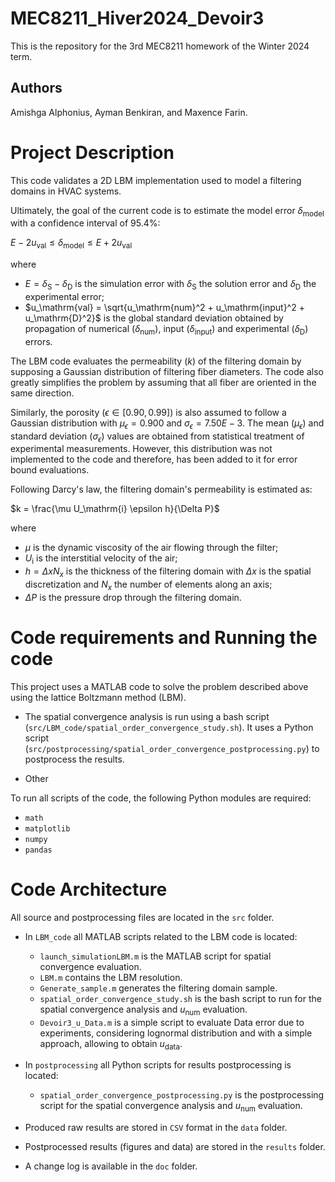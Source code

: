 # MEC8211_Hiver2024_Devoir3

This is the repository for the 3rd MEC8211 homework of the Winter 2024 term.

## Authors 

Amishga Alphonius, Ayman Benkiran, and Maxence Farin.

# Project Description

This code validates a 2D LBM implementation used to model a filtering domains in HVAC systems.

Ultimately, the goal of the current code is to estimate the model error $`\delta_{\mathrm{model}}`$ with a confidence interval of $`95.4 \%`$:

$`E - 2 u_\mathrm{val} \leq \delta_{\mathrm{model}} \leq E + 2 u_\mathrm{val}`$

where 

- $`E = \delta_{\mathrm{S}} - \delta_{\mathrm{D}}`$ is the simulation error with $`\delta_{\mathrm{S}}`$ the solution error and $`\delta_{\mathrm{D}}`$ the experimental error;
- $`u_\mathrm{val} = \sqrt{u_\mathrm{num}^2 + u_\mathrm{input}^2 + u_\mathrm{D}^2}`$ is the global standard deviation obtained by propagation of numerical ($`\delta_{\mathrm{num}}`$), input ($`\delta_{\mathrm{input}}`$) and experimental ($`\delta_{\mathrm{D}}`$) errors.

The LBM code evaluates the permeability ($`k`$) of the filtering domain by supposing a Gaussian distribution of filtering fiber diameters. The code also greatly simplifies the problem by assuming that all fiber are oriented in the same direction.

Similarly, the porosity ($`\epsilon \in [0.90, 0.99]`$) is also assumed to follow a Gaussian distribution with $`\mu_{\epsilon}=0.900`$ and $`\sigma_{\epsilon}=7.50E-3`$. The mean ($`\mu_{\epsilon}`$) and standard deviation ($`\sigma_{\epsilon}`$) values are obtained from statistical treatment of experimental measurements. However, this distribution was not implemented to the code and therefore, has been added to it for error bound evaluations.

Following Darcy's law, the filtering domain's permeability is estimated as:

$`k = \frac{\mu U_\mathrm{i} \epsilon h}{\Delta P}`$

where 

- $`\mu`$ is the dynamic viscosity of the air flowing through the filter;
- $`U_\mathrm{i}`$ is the interstitial velocity of the air;
- $`h=\Delta x N_x`$ is the thickness of the filtering domain with $`\Delta x`$ is the spatial discretization and $`N_x`$ the number of elements along an axis;
- $`\Delta P`$ is the pressure drop through the filtering domain.

# Code requirements and Running the code

This project uses a MATLAB code to solve the problem described above using the lattice Boltzmann method (LBM).

- The spatial convergence analysis is run using a bash script (`src/LBM_code/spatial_order_convergence_study.sh`). It uses a Python script (`src/postprocessing/spatial_order_convergence_postprocessing.py`) to postprocess the results.

- Other 

To run all scripts of the code, the following Python modules are required:
    
  - `math`
  - `matplotlib`
  - `numpy`
  - `pandas`

# Code Architecture

All source and postprocessing files are located in the `src` folder.

-  In `LBM_code` all MATLAB scripts related to the LBM code is located:
    - `launch_simulationLBM.m` is the MATLAB script for spatial convergence evaluation.
    - `LBM.m` contains the LBM resolution.
    - `Generate_sample.m` generates the filtering domain sample.
    - `spatial_order_convergence_study.sh` is the bash script to run for the spatial convergence analysis and $`u_\mathrm{num}`$ evaluation.
    - `Devoir3_u_Data.m` is a simple script to evaluate Data error due to experiments, considering lognormal distribution and with a simple approach, allowing to obtain $`u_\mathrm{data}`$.
  

-  In `postprocessing` all Python scripts for results postprocessing is located:
    - `spatial_order_convergence_postprocessing.py` is the postprocessing script for the spatial convergence analysis and $`u_\mathrm{num}`$ evaluation.

- Produced raw results are stored in `CSV` format in the `data` folder.
- Postprocessed results (figures and data) are stored in the `results` folder.
- A change log is available in the `doc` folder.
